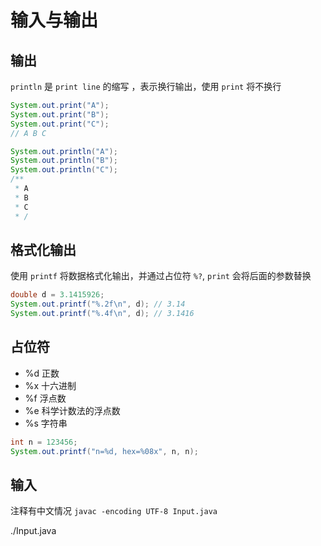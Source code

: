 # 输入与输出

## 输出
```println``` 是 ```print line``` 的缩写 ，表示换行输出，使用 ```print``` 将不换行

```java
System.out.print("A");
System.out.print("B");
System.out.print("C");
// A B C

System.out.println("A");
System.out.println("B");
System.out.println("C");
/**
 * A
 * B
 * C
 * /
```

## 格式化输出

使用 ```printf``` 将数据格式化输出，并通过占位符 ```%?```, ```print``` 会将后面的参数替换

```java
double d = 3.1415926;
System.out.printf("%.2f\n", d); // 3.14
System.out.printf("%.4f\n", d); // 3.1416
```

## 占位符
- %d 正数
- %x 十六进制
- %f 浮点数
- %e 科学计数法的浮点数
- %s 字符串

```java
int n = 123456;
System.out.printf("n=%d, hex=%08x", n, n);
```


## 输入
注释有中文情况 ```javac -encoding UTF-8 Input.java```

./Input.java


